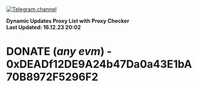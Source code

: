 [![Telegram channel](https://img.shields.io/endpoint?url=https://runkit.io/damiankrawczyk/telegram-badge/branches/master?url=https://t.me/n4z4v0d)](https://t.me/n4z4v0d) 

**Dynamic Updates Proxy List with Proxy Checker**  
**Last Updated: 16.12.23 20:02**

# DONATE (_any evm_) - 0xDEADf12DE9A24b47Da0a43E1bA70B8972F5296F2

